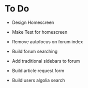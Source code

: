 # To Do

-   Design Homescreen
-   Make Test for homescreen

-   Remove autofocus on forum index
-   Build forum searching
-   Add traditional sidebars to forum

-   Build article request form

-   Build users algolia search
